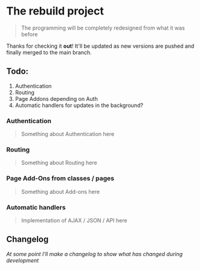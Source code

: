 # The rebuild project

> The programming will be completely redesigned from what it was before

Thanks for checking it **out**! It'll be updated as new versions are pushed and finally merged to the main branch.

## Todo:

1. Authentication
2. Routing
3. Page Addons depending on Auth
4. Automatic handlers for updates in the background?

### Authentication

> Something about Authentication here

### Routing

> Something about Routing here

### Page Add-Ons from classes / pages

> Something about Add-ons here

### Automatic handlers

> Implementation of AJAX / JSON / API here

## Changelog

_At some point I'll make a changelog to show what has changed during development_
